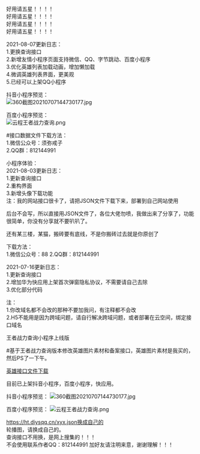 好用请五星！！！！  
好用请五星！！！！  
好用请五星！！！！  
好用请五星！！！！  

2021-08-07更新日志：  
1.更换查询接口  
2.新增友情小程序页面支持微信、QQ、字节跳动、百度小程序  
3.优化英雄列表加载动画，增加懒加载  
4.微调英雄列表界面，更美观  
5.已经可以上架QQ小程序  

抖音小程序预览：  
![360截图20210707144730177.jpg](https://blog.imyc.cn/usr/uploads/2021/07/1663334583.jpg)  

百度小程序预览：  
![云程王者战力查询.png](https://blog.imyc.cn/usr/uploads/2021/07/875860555.png)  

#接口数据文件下载方法：  
1.微信公众号：须弥戒子  
2.QQ群：812144991  

小程序体验：  
2021-08-03更新日志：  
1.更新查询接口  
2.重构界面  
3.新增头像下载功能  
注：我的网站接口很卡了，请把JSON文件下载下来，部署到自己网站使用  

后台不会写，所以直接用JSON文件了，各位大佬勿喷，我做出来了分享了，功能很简单，你没有分享就不要叭叭了。  

还有某三楼，某猫，搬砖要有底线，不是你搬砖过去就是你原创了  

下载方法：  
1.微信公众号：88
2.QQ群：812144991 

2021-07-16更新日志：  
1.更新查询接口  
2.增加华为快应用上架首次弹窗隐私协议，不需要请自己去除  
3.优化部分代码  

注：  
1.你改域名都不会改的那种不要加我问，有注释都不会改  
2.H5不能用是因为跨域问题，请自行解决跨域问题，或者部署在云空间，绑定接口域名  

王者战力查询小程序上线版  

#基于王者战力查询版本修改英雄图片素材和备案接口，英雄图片素材是我买的，然后PS了一下午。  

[英雄接口文件下载](https://blog.imyc.cn/usr/uploads/2021/07/1869548104.rar)

目前已上架抖音小程序，百度小程序，快应用。  

抖音小程序预览：
![360截图20210707144730177.jpg](https://blog.imyc.cn/usr/uploads/2021/07/1663334583.jpg)  

百度小程序预览：
![云程王者战力查询.png](https://blog.imyc.cn/usr/uploads/2021/07/875860555.png)  

https://ht.diysqq.cn/xyx.json换成自己的  
轮播图，请换成自己的。  
查询接口不用换，是网上搜集的！！！  
不会使用联系作者QQ：812144991 
加好友请注明来意，谢谢理解！！！

